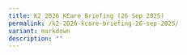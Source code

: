 ```yaml
---
title: K2 2026 KCare Briefing (26 Sep 2025)
permalink: /k2-2026-kcare-briefing-26-sep-2025/
variant: markdown
description: ""
---
```

